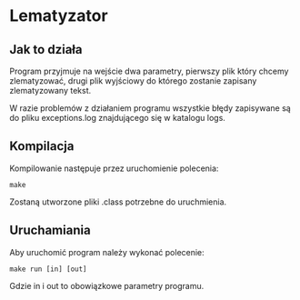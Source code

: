 Lematyzator
==========

Jak to działa
----------
Program przyjmuje na wejście dwa parametry, pierwszy plik który chcemy zlematyzować, drugi plik wyjściowy do którego zostanie zapisany zlematyzowany tekst.

W razie problemów z działaniem programu wszystkie błędy zapisywane są do pliku exceptions.log znajdującego się w katalogu logs.

Kompilacja
----------
Kompilowanie następuje przez uruchomienie polecenia:

    make
    
Zostaną utworzone pliki .class potrzebne do uruchmienia.


Uruchamiania
----------
Aby uruchomić program należy wykonać polecenie:

    make run [in] [out]
    
Gdzie in i out to obowiązkowe parametry programu.
